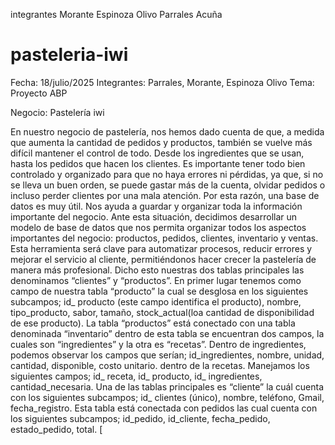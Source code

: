 integrantes 
Morante
Espinoza Olivo 
Parrales
Acuña 
# pasteleria-iwi
Fecha: 18/julio/2025
Integrantes: Parrales, Morante, Espinoza Olivo 
Tema: Proyecto ABP

Negocio:                                             Pastelería iwi

En nuestro negocio de pastelería, nos hemos dado cuenta de que, a medida que aumenta la cantidad de pedidos y productos, también se vuelve más difícil mantener el control de todo. Desde los ingredientes que se usan, hasta los pedidos que hacen los clientes. Es importante tener todo bien controlado y organizado para que no haya errores ni pérdidas, ya que, si no se lleva un buen orden, se puede gastar más de la cuenta, olvidar pedidos o incluso perder clientes por una mala atención. 
Por esta razón, una base de datos es muy útil. Nos ayuda a guardar y organizar toda la información importante del negocio.
Ante esta situación, decidimos desarrollar un modelo de base de datos que nos permita organizar todos los aspectos importantes del negocio: productos, pedidos, clientes, inventario y ventas. Esta herramienta será clave para automatizar procesos, reducir errores y mejorar el servicio al cliente, permitiéndonos hacer crecer la pastelería de manera más profesional.
Dicho esto nuestras dos tablas principales las denominamos “clientes” y “productos”. 
En primer lugar tenemos como campo de nuestra tabla “producto” la cual se desglosa en los siguientes subcampos; id_ producto (este campo identifica el producto), nombre, tipo_producto, sabor, tamaño, stock_actual(loa cantidad de disponibilidad de ese producto).
La tabla “productos” está conectado con una tabla denominada “inventario” dentro de esta tabla se encuentran dos campos, la cuales son “ingredientes” y la otra es “recetas”. Dentro de ingredientes, podemos observar los campos que serían;  id_ingredientes, nombre, unidad, cantidad, disponible,  costo unitario. dentro de la recetas. Manejamos los siguientes campos; id_ receta, id_ producto, id_ ingredientes, cantidad_necesaria.
Una de las tablas  principales es “cliente” la cuál cuenta con los siguientes subcampos; id_ clientes (único), nombre, teléfono, Gmail, fecha_registro. Esta tabla está conectada con pedidos las cual cuenta con los siguientes subcampos; id_pedido, id_cliente, fecha_pedido, estado_pedido,  total.
[
